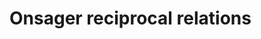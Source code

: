 # Onsager reciprocal relations


<!--stackedit_data:
eyJoaXN0b3J5IjpbLTE1MzEzNjU3MjcsNzMwOTk4MTE2XX0=
-->